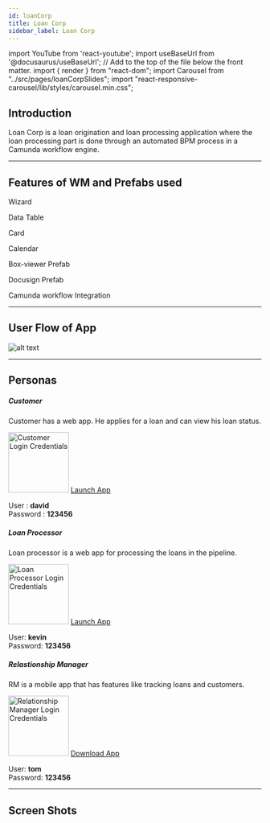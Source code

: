 ```yaml
---
id: loanCorp
title: Loan Corp
sidebar_label: Loan Corp
---
```


import YouTube from 'react-youtube';
import useBaseUrl from '@docusaurus/useBaseUrl'; // Add to the top of the file below the front matter.
import { render } from "react-dom";
import Carousel from "../src/pages/loanCorpSlides";
import "react-responsive-carousel/lib/styles/carousel.min.css";


## Introduction

Loan Corp is a loan origination and loan processing  application where the loan processing part is done through an automated BPM process in a Camunda workflow engine.

<YouTube videoId="Fhie1OW8SOY" />

---

## Features of WM and Prefabs used

<!-- 1. **Form wizard**
2. **Data table**
3. **Cards**
4. **Calendar**
5. **Box-viewer prefab**
6. **Docusign prefab**
7. **Camunda workflow integration** -->
<div className="container margin-top--lg">
  <div className="row">
    <div className="col col--3 text--center padding--none">
      <span className="fe-icon wizard"></span>
      <p>Wizard</p>
    </div>
    <div className="col col--3 text--center padding--none">
      <span className="fe-icon data-table"></span>
      <p>Data Table</p>
    </div>
    <div className="col col--3 text--center padding--none">
      <span className="fe-icon card"></span>
      <p>Card</p>
    </div>
    <div className="col col--3 text--center padding--none">
      <span className="fe-icon calendar"></span>
      <p>Calendar</p>
    </div>
    <div className="col col--3 text--center padding--none">
      <span className="fe-icon box-viewer padding--sm"></span>
      <p>Box-viewer Prefab</p>
    </div>
    <div className="col col--3 text--center padding--none">
      <span className="fe-icon docusign padding--xs"></span>
      <p>Docusign Prefab</p>
    </div>
    <div className="col col--3 text--center padding--none">
      <span className="fe-icon camunda padding--none"></span>
      <p>Camunda workflow Integration</p>
    </div>
  </div>
</div>


---

## User Flow of App

![alt text](/img/loanCorp/workflow.svg 'User Flow of Loan Corp App') 

<!-- - The user flow starts with a customer looking at the details of a suggested product of this particular finance provider. He likes the product, in this case a mortgage and opts to apply for it.
- He is provided with a multi stage form where he gets a preview of his profile information in the first section.
- In the second section he provides the Property details with address.
- In the third section he provides the mortgage details and then uploads the required document.
In this case a sample W2 form.  
- The loan application gets generated on submission and moves to the Loan processor app. 
- On login into his app the loan processing officer can see this “New Loan” application. He goes to the details and processes the W2 section of the application.
- On submission of details the Camunda workflow engine process gets invoked.
- If the loan amount is less than 30 times the wages it gets auto approved by the BPM engine automatically. 
- If the loan amount is more than 60 times the wage than the loan gets rejected automatically by the BPM engine. And if the wage is somewhere in between these two conditions then loan status gets changed to “Site Visit”. A notification goes to the mobile app of the Relationship Manager requesting him for a site visit for that particular loan. 
- The RM pays the property a visit and sends his feedback to the loan processor via his mobile app.
- This triggers the change of the loan status to “Final review” from “Site visit”.
- The Loan processor views this feedback in his app and manually decides to either approve or reject the loan.
- This invokes another camunda process to update the loan status to Approve or Reject. -->


---

## Personas

<!-- 1. Relationship Manager, it is a mobile application that has features like tracking loans and customers.

  - It also has a part where he can provide feedback about mortgage properties if requested for a site visit by the back office processor.
  - User: tom
  - Password: 123456
  - APK url: https://docs.google.com/document/d/19YxI_PJwFSJDIqHJLvDfP53cFihg18nDoU524x


2. Customer has a web app. He applies for a loan and can view his loan status.
  - User: david
  - Password: 123456

3. Loan processor is a web app for processing the loans in the pipeline.
  - User: kevin
  - Password: 123456 -->

<section>
  <div className="container">
    <div className="row">
      <div className="col card text--center margin--sm padding--none">
        <div className="">
          <h5 className="card__header margin-bottom--none padding-horiz--none">
            Customer
          </h5>
          <div className="card__body">
            <p>Customer has a web app. He applies for a loan and can view his loan status.</p>
            <img alt="Customer Login Credentials" src={useBaseUrl('img/loanCorp/customer.png')} height="120px"/>
            <a href="http://pkcm4t2v2gzf.cloud.wavemakeronline.com/Herdius/#/myAccount" target="_blank" className="button button--primary button--outline margin-bottom--sm">Launch App</a>
            <p>User : <b>david</b> <br/> Password : <b>123456</b></p>
          </div>
        </div>
      </div>
      <div className="col card text--center margin--sm padding--none">
        <div className="">
          <h5 className="card__header margin-bottom--none padding-horiz--none">
            Loan Processor
          </h5>
          <div className="card__body">
            <p>Loan processor is a web app for processing the loans in the pipeline.</p>
            <img alt="Loan Processor Login Credentials" src={useBaseUrl('img/loanCorp/loan_processor.png')} height="120px"/>
            <a href="http://pk51rnzxw91h.cloud.wavemakeronline.com/LoanProcessor/#/Main" target="_blank" className="button button--primary button--outline margin-bottom--sm">Launch App</a>
            <p>User: <b>kevin</b> <br/> Password: <b>123456</b></p>
          </div>
        </div>
      </div>
      <div className="col card text--center margin--sm padding--none">
        <div className="">
          <h5 className="card__header margin-bottom--none padding-horiz--none">
            Relastionship Manager
          </h5>
          <div className="card__body">
          <p>RM is a mobile app that has features like tracking loans and customers.</p>
          <img alt="Relationship Manager Login Credentials" src={useBaseUrl('img/loanCorp/relationship_manager.png')} height="120px"/>
            <a href={useBaseUrl('img/loanCorp/loanCorp_RM.apk')} target="_blank" download className="button button--primary button--outline margin-bottom--sm">Download App</a>
            <p>User: <b>tom</b> <br/> Password: <b>123456</b></p>
          </div>
        </div>
      </div>
    </div>
  </div>
</section>


---

## Screen Shots

<Carousel />

<!-- ![alt text](/img/loanCorp/LoanCorp1.png 'Loan Corp') -->


